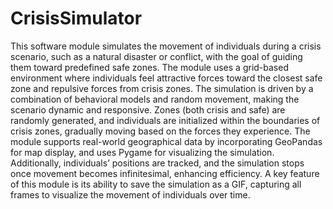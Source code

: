 # CrisisSimulator

This software module simulates the movement of individuals during a crisis scenario, such as a natural disaster or conflict, with the goal of guiding them toward predefined safe zones. The module uses a grid-based environment where individuals feel attractive forces toward the closest safe zone and repulsive forces from crisis zones. The simulation is driven by a combination of behavioral models and random movement, making the scenario dynamic and responsive. Zones (both crisis and safe) are randomly generated, and individuals are initialized within the boundaries of crisis zones, gradually moving based on the forces they experience. The module supports real-world geographical data by incorporating GeoPandas for map display, and uses Pygame for visualizing the simulation. Additionally, individuals’ positions are tracked, and the simulation stops once movement becomes infinitesimal, enhancing efficiency. A key feature of this module is its ability to save the simulation as a GIF, capturing all frames to visualize the movement of individuals over time.
